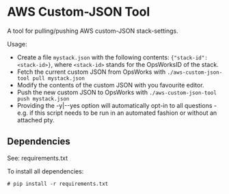 # AWS Custom-JSON Tool
A tool for pulling/pushing AWS custom-JSON stack-settings.

Usage:

- Create a file `mystack.json` with the following contents: `{"stack-id": <stack-id>}`, where
  `<stack-id>` stands for the OpsWorksID of the stack.
- Fetch the current custom JSON from OpsWorks with `./aws-custom-json-tool pull mystack.json`
- Modify the contents of the custom JSON with you favourite editor.
- Push the new custom JSON to OpsWorks with `./aws-custom-json-tool push mystack.json`
- Providing the -y|--yes option will automatically opt-in to all questions - e.g. if this script
  needs to be run in an automated fashion or without an attached pty.

## Dependencies
See: requirements.txt

To install all dependencies:
```
# pip install -r requirements.txt
```